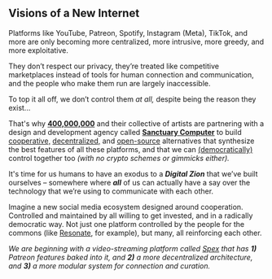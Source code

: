 ## Visions of a New Internet

Platforms like YouTube, Patreon, Spotify, Instagram (Meta), TikTok, and more are only becoming more centralized, more intrusive, more greedy, and more exploitative.

They don’t respect our privacy, they’re treated like competitive marketplaces instead of tools for human connection and communication, and the people who make them run are largely inaccessible.

To top it all off, we don’t control them _at all,_ despite being the reason they exist...

That's why [**400,000,000**](https://400000000.co) and their collective of artists are partnering with a design and development agency called [**Sanctuary Computer**](https://www.sanctuary.computer) to build [cooperative,](https://en.wikipedia.org/wiki/Platform_cooperative) [decentralized,](https://en.wikipedia.org/wiki/Decentralization#Technological_decentralization) and [open-source](https://en.wikipedia.org/wiki/Open_source) alternatives that synthesize the best features of all these platforms, and that we can [(democratically)](https://en.wikipedia.org/wiki/Direct_democracy) control together too _(with no crypto schemes or gimmicks either)._

It's time for us humans to have an exodus to a _**Digital Zion**_ that we’ve built ourselves – somewhere where _**all**_ of us can actually have a say over the technology that we’re using to communicate with each other.

Imagine a new social media ecosystem designed around cooperation. Controlled and maintained by all willing to get invested, and in a radically democratic way. Not just one platform controlled by the people for the commons (like [Resonate](https://resonate.is/), for example), but many, all reinforcing each other.

_We are beginning with a video-streaming platform called [Spex](https://opencollective.com/digitalzion/projects/spex) that has **1)** Patreon features baked into it, and **2)** a more decentralized architecture, and **3)** a more modular system for connection and curation._
